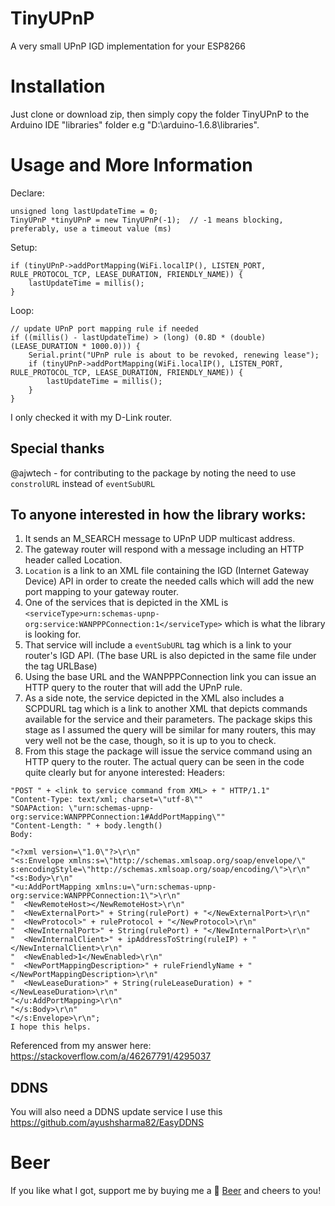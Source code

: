 # TinyUPnP
A very small UPnP IGD implementation for your ESP8266

Installation
==
Just clone or download zip, then simply copy the folder TinyUPnP to the Arduino IDE "libraries" folder e.g "D:\arduino-1.6.8\libraries".

Usage and More Information
==
Declare:
```
unsigned long lastUpdateTime = 0;
TinyUPnP *tinyUPnP = new TinyUPnP(-1);  // -1 means blocking, preferably, use a timeout value (ms)
```
Setup:
```
if (tinyUPnP->addPortMapping(WiFi.localIP(), LISTEN_PORT, RULE_PROTOCOL_TCP, LEASE_DURATION, FRIENDLY_NAME)) {
    lastUpdateTime = millis();
}
```
Loop:
```
// update UPnP port mapping rule if needed
if ((millis() - lastUpdateTime) > (long) (0.8D * (double) (LEASE_DURATION * 1000.0))) {
    Serial.print("UPnP rule is about to be revoked, renewing lease");
    if (tinyUPnP->addPortMapping(WiFi.localIP(), LISTEN_PORT, RULE_PROTOCOL_TCP, LEASE_DURATION, FRIENDLY_NAME)) {
        lastUpdateTime = millis();
    }
}
```
I only checked it with my D-Link router.

Special thanks
--
@ajwtech - for contributing to the package by noting the need to use `constrolURL` instead of `eventSubURL`

To anyone interested in how the library works:
--
1. It sends an M_SEARCH message to UPnP UDP multicast address.
1. The gateway router will respond with a message including an HTTP header called Location.
1. `Location` is a link to an XML file containing the IGD (Internet Gateway Device) API in order to create the needed calls which will add the new port mapping to your gateway router.
1. One of the services that is depicted in the XML is `<serviceType>urn:schemas-upnp-org:service:WANPPPConnection:1</serviceType>` which is what the library is looking for.
1. That service will include a `eventSubURL` tag which is a link to your router's IGD API. (The base URL is also depicted in the same file under the tag URLBase)
1. Using the base URL and the WANPPPConnection link you can issue an HTTP query to the router that will add the UPnP rule.
1. As a side note, the service depicted in the XML also includes a SCPDURL tag which is a link to another XML that depicts commands available for the service and their parameters. The package skips this stage as I assumed the query will be similar for many routers, this may very well not be the case, though, so it is up to you to check.
1. From this stage the package will issue the service command using an HTTP query to the router. The actual query can be seen in the code quite clearly but for anyone interested:
Headers:
```
"POST " + <link to service command from XML> + " HTTP/1.1"
"Content-Type: text/xml; charset=\"utf-8\""
"SOAPAction: \"urn:schemas-upnp-org:service:WANPPPConnection:1#AddPortMapping\""
"Content-Length: " + body.length()
Body:

"<?xml version=\"1.0\"?>\r\n"
"<s:Envelope xmlns:s=\"http://schemas.xmlsoap.org/soap/envelope/\" s:encodingStyle=\"http://schemas.xmlsoap.org/soap/encoding/\">\r\n"
"<s:Body>\r\n"
"<u:AddPortMapping xmlns:u=\"urn:schemas-upnp-org:service:WANPPPConnection:1\">\r\n"
"  <NewRemoteHost></NewRemoteHost>\r\n"
"  <NewExternalPort>" + String(rulePort) + "</NewExternalPort>\r\n"
"  <NewProtocol>" + ruleProtocol + "</NewProtocol>\r\n"
"  <NewInternalPort>" + String(rulePort) + "</NewInternalPort>\r\n"
"  <NewInternalClient>" + ipAddressToString(ruleIP) + "</NewInternalClient>\r\n"
"  <NewEnabled>1</NewEnabled>\r\n"
"  <NewPortMappingDescription>" + ruleFriendlyName + "</NewPortMappingDescription>\r\n"
"  <NewLeaseDuration>" + String(ruleLeaseDuration) + "</NewLeaseDuration>\r\n"
"</u:AddPortMapping>\r\n"
"</s:Body>\r\n"
"</s:Envelope>\r\n";
I hope this helps.
```
Referenced from my answer here:
https://stackoverflow.com/a/46267791/4295037

DDNS
--
You will also need a DDNS update service
I use this https://github.com/ayushsharma82/EasyDDNS

Beer
==
If you like what I got, support me by buying me a :beer: [Beer](https://www.paypal.me/ofekpearl/5usd) and cheers to you!
